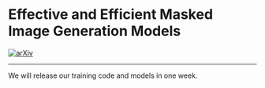 # Effective and Efficient Masked Image Generation Models
[![arXiv](https://img.shields.io/badge/arXiv-2503.07197-red.svg)](https://arxiv.org/abs/2503.07197)

--- 
We will release our training code and models in one week.
